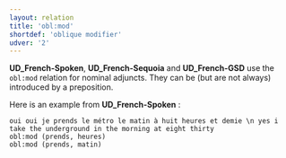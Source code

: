 ```yaml
---
layout: relation
title: 'obl:mod'
shortdef: 'oblique modifier'
udver: '2'
---
```


**UD_French-Spoken**, **UD_French-Sequoia** and **UD_French-GSD** use the `obl:mod` relation for nominal adjuncts.
They can be (but are not always) introduced by a preposition.

Here is an example from **UD_French-Spoken** :

~~~ sdparse
oui oui je prends le métro le matin à huit heures et demie \n yes i take the underground in the morning at eight thirty
obl:mod (prends, heures)
obl:mod (prends, matin)
~~~
<!-- Interlanguage links updated Čt lis 12 09:43:36 CET 2020 -->
